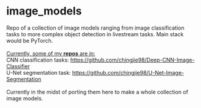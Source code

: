 # image_models
 Repo of a collection of image models ranging from image classification tasks to more complex object detection in livestream tasks. Main stack would be PyTorch. 
<br><br>
<ins>Currently, some of my <strong>repos</strong> are in:</ins><br>
CNN classification tasks: https://github.com/chingjie98/Deep-CNN-Image-Classifier<br>
U-Net segmentation task: https://github.com/chingjie98/U-Net-Image-Segmentation
<br><br>
Currently in the midst of porting them here to make a whole collection of image models.
